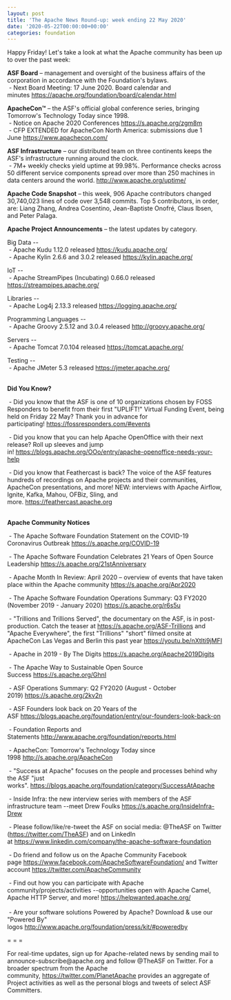 ```yaml
---
layout: post
title: 'The Apache News Round-up: week ending 22 May 2020'
date: '2020-05-22T00:00:00+00:00'
categories: foundation
---
```

<p></p><p></p><p></p><p></p><p>Happy Friday!&nbsp;Let's take a look at what the Apache community has been up to over the past week:</p><span style="font-weight: 700;">ASF Board</span>&nbsp;– management and oversight of the business affairs of the corporation in accordance with the Foundation's bylaws.<br>&nbsp;- Next Board Meeting: 17 June 2020. Board calendar and minutes&nbsp;<a href="https://apache.org/foundation/board/calendar.html" target="_blank">https://apache.org/foundation/board/calendar.html</a><p></p><p><span style="font-weight: 700;">ApacheCon™</span>&nbsp;– the ASF's official global conference series, bringing Tomorrow's Technology Today since 1998.<br>&nbsp;- Notice on Apache 2020 Conferences&nbsp;<a href="https://s.apache.org/zgm8m" target="_blank">https://s.apache.org/zgm8m</a>&nbsp;<br>&nbsp;- CFP EXTENDED for ApacheCon North America: submissions due 1 June&nbsp;<a href="https://www.apachecon.com/" rel="noreferrer" target="_blank" data-saferedirecturl="https://www.google.com/url?q=https://www.apachecon.com/&amp;source=gmail&amp;ust=1586580638108000&amp;usg=AFQjCNHWvI4YD7_WAkITrTu6zUFosJod2Q">https://www.apachecon.com/</a></p><p><span style="font-weight: 700;">ASF Infrastructure</span>&nbsp;– our distributed team on three continents keeps the ASF's infrastructure running around the clock.<br>&nbsp;-
 7M+ weekly checks yield uptime at 99.98%. Performance checks across 50
 different service components spread over more than 250 machines in data
 centers around the world.&nbsp;<a href="http://www.apache.org/uptime/" target="_blank">http://www.apache.org/uptime/</a><br></p><p><span style="font-weight: 700;">Apache Code Snapshot</span>&nbsp;– this week, 906 Apache contributors changed 30,740,023 lines of code over 3,548 commits. Top 5 contributors, in order, are: Liang Zhang, Andrea Cosentino, Jean-Baptiste Onofré, Claus Ibsen, and Peter Palaga. &nbsp; &nbsp; &nbsp; &nbsp; &nbsp; </p><p><span style="font-weight: 700;">Apache Project Announcements</span>&nbsp;– the latest updates by category.</p><p>Big Data --<br>&nbsp;- Apache <span class="il">Kudu</span> 1.12.0 released <a href="https://kudu.apache.org/" rel="noreferrer" target="_blank" data-saferedirecturl="https://www.google.com/url?q=https://kudu.apache.org/&amp;source=gmail&amp;ust=1590152223980000&amp;usg=AFQjCNG42iPvDQC92gx9bTEOIv2pPUojKw">https://<span class="il">kudu</span>.apache.org/</a><br>&nbsp;- Apache <span class="il">Kylin</span> 2.6.6 and 3.0.2 released <a href="https://kylin.apache.org/" rel="noreferrer" target="_blank" data-saferedirecturl="https://www.google.com/url?q=https://kylin.apache.org/&amp;source=gmail&amp;ust=1590152270040000&amp;usg=AFQjCNEf97lDdKSqinQ7EGmxbvvUlJ6f-g">https://<span class="il">kylin</span>.apache.org/</a></p>IoT --<br>&nbsp;- Apache StreamPipes (Incubating) 0.66.0 released <a href="https://streampipes.apache.org/" target="_blank">https://streampipes.apache.org/</a><p></p><p>Libraries --<br>&nbsp;- Apache <span class="il">Log4j</span> 2.13.3 released <a href="https://logging.apache.org/" rel="noreferrer" target="_blank" data-saferedirecturl="https://www.google.com/url?q=https://logging.apache.org/&amp;source=gmail&amp;ust=1590151598324000&amp;usg=AFQjCNGDTKg2oxm_2XkZ1qqM1C7ZhaPZ2A">https://logging.apache.org/</a></p><p>Programming Languages --<br>
&nbsp;- Apache <span class="il">Groovy</span> 2.5.12 and 3.0.4 released <a href="http://groovy.apache.org/" rel="noreferrer" target="_blank" data-saferedirecturl="https://www.google.com/url?q=http://groovy.apache.org/&amp;source=gmail&amp;ust=1590223941355000&amp;usg=AFQjCNEcbjO5FnYVKUZ5RIZkeaQoBSJVIA">http://<span class="il">groovy</span>.apache.org/</a></p>Servers --<br>&nbsp;- Apache <span class="il">Tomcat</span> 7.0.104 released <a href="https://tomcat.apache.org/" rel="noreferrer" target="_blank" data-saferedirecturl="https://www.google.com/url?q=https://tomcat.apache.org/&amp;source=gmail&amp;ust=1590151559885000&amp;usg=AFQjCNEmtjH6xH6f2dUdzjsXzm36vPrw6A">https://<span class="il">tomcat</span>.apache.org/</a><p></p><p></p><p>Testing --<br>&nbsp;- Apache JMeter 5.3 released <a href="https://jmeter.apache.org/" target="_blank">https://jmeter.apache.org/</a><br></p><p><br><span style="font-weight: 700;">Did You Know?</span></p><p>&nbsp;- Did you know that the ASF is one of 10 organizations chosen by FOSS Responders to benefit from their first "UPLIFT!" Virtual Funding Event, being held on Friday 22 May? Thank you in advance for participating!&nbsp;<a href="https://fossresponders.com/#events" target="_blank">https://fossresponders.com/#events</a>&nbsp;<br></p><p>&nbsp;- Did you know that you can help Apache OpenOffice with their next release? Roll up sleeves and jump in!&nbsp;<a href="https://blogs.apache.org/OOo/entry/apache-openoffice-needs-your-help" target="_blank">https://blogs.apache.org/OOo/entry/apache-openoffice-needs-your-help</a>&nbsp;<br></p><p>&nbsp;- Did you know that Feathercast is back? The voice of the ASF features hundreds of recordings on Apache projects and their communities, ApacheCon presentations, and more! NEW: interviews with Apache Airflow, Ignite, Kafka, Mahou, OFBiz, Sling, and more.&nbsp;<a href="https://feathercast.apache.org" target="_blank">https://feathercast.apache.org</a>&nbsp;<br><br></p><p><span style="font-weight: 700;">Apache Community Notices</span></p><p>&nbsp;- The Apache Software Foundation Statement on the COVID-19 Coronavirus Outbreak&nbsp;<a href="https://s.apache.org/COVID-19" target="_blank">https://s.apache.org/COVID-19</a>&nbsp;&nbsp;</p><p>&nbsp;- The Apache Software Foundation Celebrates 21 Years of Open Source Leadership&nbsp;<a href="https://s.apache.org/21stAnniversary" rel="noreferrer" target="_blank" data-saferedirecturl="https://www.google.com/url?q=https://s.apache.org/21stAnniversary&amp;source=gmail&amp;ust=1586580638108000&amp;usg=AFQjCNHhBfHrSsg8TFX4Lwsa4GFZdonhcA">https://s.apache.org/21stAnniv<wbr>ersary</a></p><p>&nbsp;- Apache Month In Review: April 2020 – overview of events that have taken place within the Apache community <a href="https://s.apache.org/Apr2020" target="_blank">https://s.apache.org/Apr2020</a><br></p><p>&nbsp;- The Apache Software Foundation Operations Summary: Q3 FY2020 (November 2019 - January 2020)&nbsp;<a href="https://s.apache.org/r6s5u" target="_blank">https://s.apache.org/r6s5u</a>&nbsp;&nbsp;</p><p>&nbsp;- "Trillions and Trillions Served", the documentary on the ASF, is in post-production. Catch the teaser at <a href="https://s.apache.org/ASF-Trillions" target="_blank">https://s.apache.org/ASF-Trillions</a>&nbsp;and "Apache Everywhere",  the&nbsp;first "Trillions" "short" filmed onsite at 
ApacheCon Las Vegas and Berlin this past year <a href="https://youtu.be/nXtIti9jMFI" target="_blank">https://youtu.be/nXtIti9jMFI</a></p><p>&nbsp;- Apache in 2019 - By The Digits&nbsp;<a href="https://s.apache.org/Apache2019Digits">https://s.apache.org/Apache2019Digits</a></p><p>&nbsp;- The Apache Way to Sustainable Open Source Success&nbsp;<a href="https://s.apache.org/GhnI">https://s.apache.org/GhnI</a></p><p>&nbsp;- ASF Operations Summary: Q2 FY2020 (August - October 2019)&nbsp;<a href="https://s.apache.org/2kv2n">https://s.apache.org/2kv2n</a></p><p>&nbsp;- ASF Founders look back on 20 Years of the ASF&nbsp;<a href="https://blogs.apache.org/foundation/entry/our-founders-look-back-on" target="_blank">https://blogs.apache.org/foundation/entry/our-founders-look-back-on</a><br></p><p>&nbsp;- Foundation Reports and Statements&nbsp;<a href="http://www.apache.org/foundation/reports.html">http://www.apache.org/foundation/reports.html</a></p><p>&nbsp;- ApacheCon: Tomorrow's Technology Today since 1998&nbsp;<a href="http://s.apache.org/ApacheCon">http://s.apache.org/ApacheCon</a></p><p>&nbsp;- "Success at Apache" focuses on the people and processes behind why the ASF "just works".&nbsp;<a href="https://blogs.apache.org/foundation/category/SuccessAtApache" target="_blank">https://blogs.apache.org/foundation/category/SuccessAtApache</a><br></p><div><p>&nbsp;- Inside Infra: the new interview series with members of the ASF infrastructure team --meet Drew Foulks <a href="https://s.apache.org/InsideInfra-Drew" rel="noreferrer" target="_blank" data-saferedirecturl="https://www.google.com/url?q=https://s.apache.org/InsideInfra-Drew&amp;source=gmail&amp;ust=1588339104628000&amp;usg=AFQjCNF9dVEn48pV7o9HBG14sP9uprU8Xw">https://s.apache.org/InsideInf<wbr>ra-Drew</a></p><p>&nbsp;- Please follow/like/re-tweet the ASF on social media: @TheASF on Twitter (<a href="https://twitter.com/TheASF">https://twitter.com/TheASF</a>) and on LinkedIn at&nbsp;<a href="https://www.linkedin.com/company/the-apache-software-foundation">https://www.linkedin.com/company/the-apache-software-foundation</a></p><p>&nbsp;- Do friend and follow us on the Apache Community Facebook page&nbsp;<a href="https://www.facebook.com/ApacheSoftwareFoundation/">https://www.facebook.com/ApacheSoftwareFoundation/</a>&nbsp;and Twitter account&nbsp;<a href="https://twitter.com/ApacheCommunity">https://twitter.com/ApacheCommunity</a></p></div><div>&nbsp;-
 Find out how you can participate with Apache 
community/projects/activities --opportunities open with Apache Camel, 
Apache HTTP Server, and more!&nbsp;<a href="https://helpwanted.apache.org/">https://helpwanted.apache.org/</a></div><div><br>&nbsp;- Are your software solutions Powered by Apache? Download &amp; use our "Powered By" logos&nbsp;<a href="http://www.apache.org/foundation/press/kit/#poweredby">http://www.apache.org/foundation/press/kit/#poweredby</a><br></div><p><span class="LrzXr"></span><span class="LrzXr"></span></p><div><p>= = =</p><p>For
 real-time updates, sign up for Apache-related news by sending mail to 
announce-subscribe@apache.org and follow @TheASF on Twitter. For a 
broader spectrum from the Apache community,&nbsp;<a href="https://twitter.com/PlanetApache">https://twitter.com/PlanetApache</a>&nbsp;provides an aggregate of Project activities as well as the personal blogs and tweets of select ASF Committers.</p></div>
